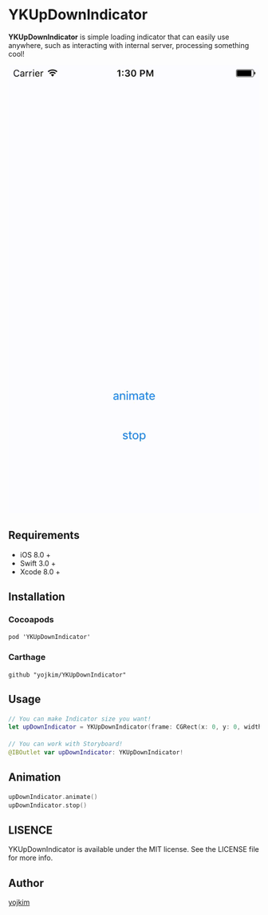 # YKUpDownIndicator 

**YKUpDownIndicator** is simple loading indicator that can easily use anywhere, such as interacting with internal server, processing something cool!

![](./demo.gif)

## Requirements

* iOS 8.0 +
* Swift 3.0 +
* Xcode 8.0 +

## Installation

### Cocoapods
```
pod 'YKUpDownIndicator'
```

### Carthage
```
github "yojkim/YKUpDownIndicator"
```

## Usage

```Swift
// You can make Indicator size you want!
let upDownIndicator = YKUpDownIndicator(frame: CGRect(x: 0, y: 0, width: 100, height: 100))

// You can work with Storyboard!
@IBOutlet var upDownIndicator: YKUpDownIndicator!
```

## Animation
```Swift
upDownIndicator.animate()
upDownIndicator.stop()
```

## LISENCE

YKUpDownIndicator is available under the MIT license. See the LICENSE file for more info.

## Author 

[yojkim](http://github.com/yojkim)






